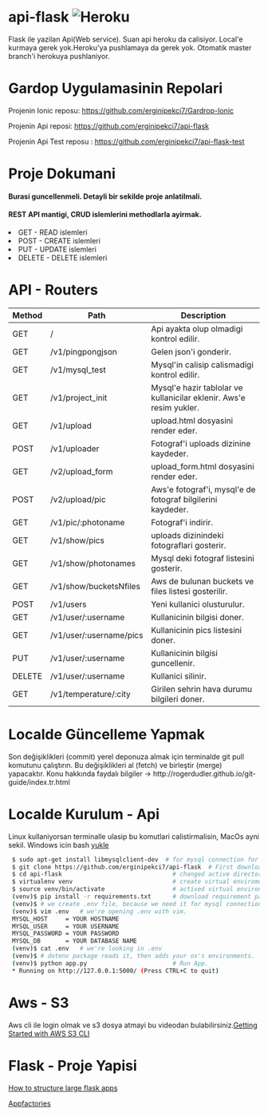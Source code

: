 # api-flask ![Heroku](https://heroku-badge.herokuapp.com/?app=gardrop-api)
Flask ile yazilan Api(Web service). Suan api heroku da calisiyor. Local'e kurmaya gerek yok.Heroku'ya pushlamaya da gerek yok. Otomatik master branch'i herokuya pushlaniyor.

# Gardop Uygulamasinin Repolari

Projenin Ionic reposu: https://github.com/erginipekci7/Gardrop-Ionic

Projenin Api reposi: https://github.com/erginipekci7/api-flask

Projenin Api Test reposu : https://github.com/erginipekci7/api-flask-test

# Proje Dokumani
<h4>Burasi guncellenmeli. Detayli bir sekilde proje anlatilmali.</h4>

<h4>REST API mantigi, CRUD islemlerini methodlarla ayirmak.</h4>
<li> GET       - READ  islemleri</li>
<li> POST      - CREATE islemleri</li>
<li> PUT       - UPDATE islemleri</li>
<li> DELETE    - DELETE islemleri</li>

# API - Routers

| Method  | Path                      | Description                                                             |
| ------- |------------------------   |-------------------------------------------------------------------------|
| GET     | /                         | Api ayakta olup olmadigi kontrol edilir.                                |
| GET     | /v1/pingpongjson          | Gelen json'i gonderir.                                                  |
| GET     | /v1/mysql_test            | Mysql'in calisip calismadigi kontrol edilir.                            |
| GET     | /v1/project_init          | Mysql'e hazir tablolar ve kullanicilar eklenir. Aws'e resim yukler.     |
| GET     | /v1/upload                | upload.html dosyasini render eder.                                      |
| POST    | /v1/uploader              | Fotograf'i uploads dizinine kaydeder.                                   |
| GET     | /v2/upload_form           | upload_form.html dosyasini render eder.                                 |
| POST    | /v2/upload/pic            | Aws'e fotograf'i, mysql'e de fotograf bilgilerini kaydeder.             |
| GET     | /v1/pic/:photoname        | Fotograf'i indirir.                                                     |
| GET     | /v1/show/pics             | uploads dizinindeki fotograflari gosterir.                              |
| GET     | /v1/show/photonames       | Mysql deki fotograf listesini gosterir.                                 |
| GET     | /v1/show/bucketsNfiles    | Aws de bulunan buckets ve files listesi gosterilir.                     |
| POST    | /v1/users                 | Yeni kullanici olusturulur.                                             |
| GET     | /v1/user/:username        | Kullanicinin bilgisi doner.                                             |
| GET     | /v1/user/:username/pics   | Kullanicinin pics listesini doner.                                      |
| PUT     | /v1/user/:username        | Kullanicinin bilgisi guncellenir.                                       |
| DELETE  | /v1/user/:username        | Kullanici silinir.                                                      |
| GET     | /v1/temperature/:city     | Girilen sehrin hava durumu bilgileri doner.                             |


# Localde Güncelleme Yapmak
<p>Son değişiklikleri (commit) yerel deponuza almak için terminalde git pull komutunu çalıştırın. Bu değişiklikleri al (fetch) ve birleştir (merge) yapacaktır. Konu hakkında faydalı bilgiler -> http://rogerdudler.github.io/git-guide/index.tr.html  </p>

# Localde Kurulum - Api
<p>Linux kullaniyorsan terminalle ulasip bu komutlari calistirmalisin, MacOs ayni sekil. Windows icin bash <a href="https://www.howtogeek.com/249966/how-to-install-and-use-the-linux-bash-shell-on-windows-10/">yukle</a></p>


```bash
 $ sudo apt-get install libmysqlclient-dev  # for mysql connection for ubuntu
 $ git clone https://github.com/erginipekci7/api-flask  # First download repo
 $ cd api-flask                               # changed active directory to repo
 $ virtualenv venv                            # create virtual enviroment
 $ source venv/bin/activate                   # actived virtual environment
 (venv)$ pip install -r requirements.txt      # download requirement packages.
 (venv)$ # we create .env file, because we need it for mysql connection
 (venv)$ vim .env   # we're opening .env with vim.
 MYSQL_HOST     = YOUR HOSTNAME
 MYSQL_USER     = YOUR USERNAME
 MYSQL_PASSWORD = YOUR PASSWORD
 MYSQL_DB       = YOUR DATABASE NAME
 (venv)$ cat .env   # we're looking in .env
 (venv)$ # dotenv package reads it, then adds your os's environments.
 (venv)$ python app.py                        # Run App.
 * Running on http://127.0.0.1:5000/ (Press CTRL+C to quit)

```

# Aws - S3
Aws cli ile login olmak ve s3 dosya atmayi bu videodan bulabilirsiniz.[Getting Started with AWS S3 CLI](https://www.youtube.com/watch?v=WrVqrvIQRAI)

# Flask - Proje Yapisi
[How to structure large flask apps](https://www.digitalocean.com/community/tutorials/how-to-structure-large-flask-applications)

[Appfactories](http://flask.pocoo.org/docs/0.10/patterns/appfactories/)

